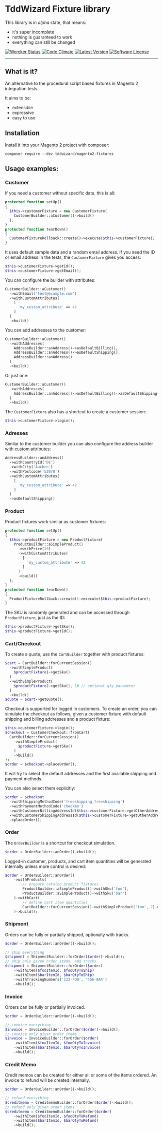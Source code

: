 # TddWizard Fixture library

This library is in *alpha* state, that means:

- it's super incomplete
- nothing is guaranteed to work
- everything can still be changed

[![Wercker Status](https://app.wercker.com/status/c69205aea9e9617e027d2aa8d5a1817c/s/master "wercker status")](https://app.wercker.com/project/byKey/c69205aea9e9617e027d2aa8d5a1817c)
[![Code Climate](https://img.shields.io/codeclimate/github/tddwizard/magento2-fixtures.svg)](https://codeclimate.com/github/tddwizard/magento2-fixtures)
[![Latest Version](https://img.shields.io/packagist/v/tddwizard/magento2-fixtures.svg)](https://packagist.org/packages/tddwizard/magento2-fixtures)
[![Software License](https://img.shields.io/badge/license-MIT-brightgreen.svg)](LICENSE)

---

## What is it?

An alternative to the procedural script based fixtures in Magento 2 integration tests.

It aims to be:

- extensible
- expressive
- easy to use

## Installation

Install it into your Magento 2 project with composer:

    composer require --dev tddwizard/magento2-fixtures

## Usage examples:

### Customer

If you need a customer without specific data, this is all:

```php
protected function setUp()
{
  $this->customerFixture = new CustomerFixture(
    CustomerBuilder::aCustomer()->build()
  );
}
protected function tearDown()
{
  CustomerFixtureRollback::create()->execute($this->customerFixture);
}
```

It uses default sample data and a random email address. If you need the ID or email address in the tests, the `CustomerFixture` gives you access:

```php
$this->customerFixture->getId();
$this->customerFixture->getEmail();
```

You can configure the builder with attributes:

```php
CustomerBuilder::aCustomer()
  ->withEmail('test@example.com')
  ->withCustomAttributes(
    [
      'my_custom_attribute' => 42
    ]
  )
  ->build()
```

You can add addresses to the customer:

```php
CustomerBuilder::aCustomer()
  ->withAddresses(
    AddressBuilder::anAddress()->asDefaultBilling(),
    AddressBuilder::anAddress()->asDefaultShipping(),
    AddressBuilder::anAddress()
  )
  ->build()
```

Or just one:

```php
CustomerBuilder::aCustomer()
  ->withAddresses(
    AddressBuilder::anAddress()->asDefaultBilling()->asDefaultShipping()
  )
  ->build()
```

The `CustomerFixture` also has a shortcut to create a customer session:

```php
$this->customerFixture->login();
```



### Adresses

Similar to the customer builder you can also configure the address builder with custom attributes:

```php
AddressBuilder::anAddress()
  ->withCountryId('DE')
  ->withCity('Aachen')
  ->withPostcode('52078')
  ->withCustomAttributes(
    [
      'my_custom_attribute' => 42
    ]
  )
  ->asDefaultShipping()
```

### Product

Product fixtures work similar as customer fixtures:

```php
protected function setUp()
{
  $this->productFixture = new ProductFixture(
    ProductBuilder::aSimpleProduct()
      ->withPrice(10)
      ->withCustomAttributes(
        [
          'my_custom_attribute' => 42
        ]
      )
      ->build()
  );
}
protected function tearDown()
{
  ProductFixtureRollback::create()->execute($this->productFixture);
}
```

The SKU is randomly generated and can be accessed through `ProductFixture`, just as the ID:

```php
$this->productFixture->getSku();
$this->productFixture->getId();
```

### Cart/Checkout

To create a quote, use the `CartBuilder` together with product fixtures:

```php
$cart = CartBuilder::forCurrentSession()
  ->withSimpleProduct(
    $productFixture1->getSku()
  )
  ->withSimpleProduct(
    $productFixture2->getSku(), 10 // optional qty parameter
  )
  ->build()
$quote = $cart->getQuote();
```

Checkout is supported for logged in customers. To create an order, you can simulate the checkout as follows, given a customer fixture with default shipping and billing addresses and a product fixture:

```php
$this->customerFixture->login();
$checkout = CustomerCheckout::fromCart(
  CartBuilder::forCurrentSession()
    ->withSimpleProduct(
      $productFixture->getSku()
    )
    ->build()
);
$order = $checkout->placeOrder();

```

It will try to select the default addresses and the first available shipping and payment methods.

You can also select them explicitly:

```php
$order = $checkout
  ->withShippingMethodCode('freeshipping_freeshipping')
  ->withPaymentMethodCode('checkmo')
  ->withCustomerBillingAddressId($this->customerFixture->getOtherAddressId())
  ->withCustomerShippingAddressId($this->customerFixture->getOtherAddressId())
  ->placeOrder();
```

### Order

The `OrderBuilder` is a shortcut for checkout simulation.

```php
$order = OrderBuilder::anOrder()->build(); 
```

Logged-in customer, products, and cart item quantities will be
generated internally unless more control is desired:

```php
$order = OrderBuilder::anOrder()
    ->withProducts(
        // prepare catalog product fixtures
        ProductBuilder::aSimpleProduct()->withSku('foo'),
        ProductBuilder::aSimpleProduct()->withSku('bar')
    )->withCart(
        // define cart item quantities
        CartBuilder::forCurrentSession()->withSimpleProduct('foo', 2)->withSimpleProduct('bar', 3)
    )->build();
```

### Shipment

Orders can be fully or partially shipped, optionally with tracks.

```php
$order = OrderBuilder::anOrder()->build();

// ship everything
$shipment = ShipmentBuilder::forOrder($order)->build();
// ship only given order items, add tracks
$shipment = ShipmentBuilder::forOrder($order)
    ->withItem($fooItemId, $fooQtyToShip)
    ->withItem($barItemId, $barQtyToShip)
    ->withTrackingNumbers('123-FOO', '456-BAR')
    ->build();
```

### Invoice

Orders can be fully or partially invoiced.

```php
$order = OrderBuilder::anOrder()->build();

// invoice everything
$invoice = InvoiceBuilder::forOrder($order)->build();
// invoice only given order items
$invoice = InvoiceBuilder::forOrder($order)
    ->withItem($fooItemId, $fooQtyToInvoice)
    ->withItem($barItemId, $barQtyToInvoice)
    ->build();
```

### Credit Memo

Credit memos can be created for either all or some of the items ordered.
An invoice to refund will be created internally.

```php
$order = OrderBuilder::anOrder()->build();

// refund everything
$creditmemo = CreditmemoBuilder::forOrder($order)->build();
// refund only given order items
$creditmemo = CreditmemoBuilder::forOrder($order)
    ->withItem($fooItemId, $fooQtyToRefund)
    ->withItem($barItemId, $barQtyToRefund)
    ->build();
```
